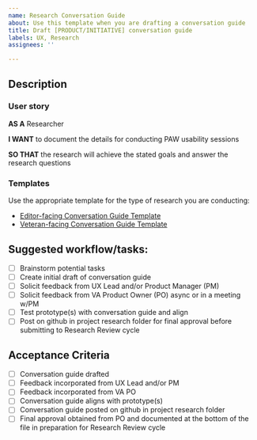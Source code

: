 ```yaml
---
name: Research Conversation Guide
about: Use this template when you are drafting a conversation guide
title: Draft [PRODUCT/INITIATIVE] conversation guide
labels: UX, Research
assignees: ''

---
```


## Description

### User story
**AS A** Researcher

**I WANT** to document the details for conducting PAW usability sessions

**SO THAT** the research will achieve the stated goals and answer the research questions

### Templates

Use the appropriate template for the type of research you are conducting:
- [Editor-facing Conversation Guide Template](https://github.com/department-of-veterans-affairs/va.gov-team/blob/master/platform/cms/research/editor-moderation-guide.md)
- [Veteran-facing Conversation Guide Template](https://github.com/department-of-veterans-affairs/va.gov-team/blob/master/platform/research/planning/conversation-guide-template.md)

## Suggested workflow/tasks:
- [ ] Brainstorm potential tasks
- [ ] Create initial draft of conversation guide
- [ ] Solicit feedback from UX Lead and/or Product Manager (PM)
- [ ] Solicit feedback from VA Product Owner (PO) async or in a meeting w/PM
- [ ] Test prototype(s) with conversation guide and align
- [ ] Post on github in project research folder for final approval before submitting to Research Review cycle

## Acceptance Criteria
- [ ] Conversation guide drafted
- [ ] Feedback incorporated from UX Lead and/or PM
- [ ] Feedback incorporated from VA PO 
- [ ] Conversation guide aligns with prototype(s)
- [ ] Conversation guide posted on github in project research folder
- [ ] Final approval obtained from PO and documented at the bottom of the file in preparation for Research Review cycle
